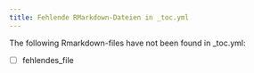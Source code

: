 ```yaml
---
title: Fehlende RMarkdown-Dateien in _toc.yml
---
```

The following Rmarkdown-files have not been found in _toc.yml:

- [ ] fehlendes_file
